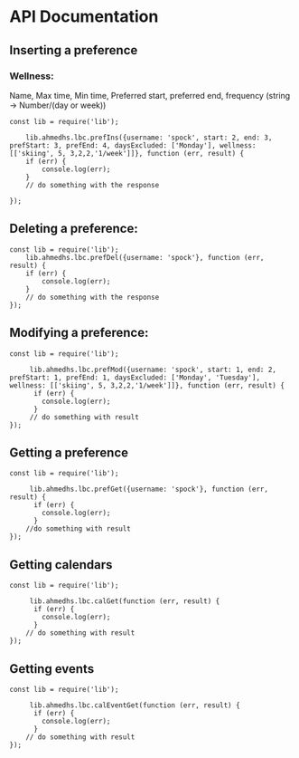 # API Documentation

## Inserting a preference

### Wellness:
Name, Max time, Min time, Preferred start, preferred end, frequency (string -> Number/(day or week))
```
const lib = require('lib');

    lib.ahmedhs.lbc.prefIns({username: 'spock', start: 2, end: 3, prefStart: 3, prefEnd: 4, daysExcluded: ['Monday'], wellness: [['skiing', 5, 3,2,2,'1/week']]}, function (err, result) {
    if (err) {
        console.log(err);
    }
    // do something with the response
    
});
```

## Deleting a preference:

```
const lib = require('lib');
    lib.ahmedhs.lbc.prefDel({username: 'spock'}, function (err, result) {
    if (err) {
        console.log(err);
    }
    // do something with the response
});
```

## Modifying a preference:
```
const lib = require('lib');
    
     lib.ahmedhs.lbc.prefMod({username: 'spock', start: 1, end: 2, prefStart: 1, prefEnd: 1, daysExcluded: ['Monday', 'Tuesday'], wellness: [['skiing', 5, 3,2,2,'1/week']]}, function (err, result) {
      if (err) {
        console.log(err);
      }
     // do something with result    
});
```

## Getting a preference
```
const lib = require('lib');
    
     lib.ahmedhs.lbc.prefGet({username: 'spock'}, function (err, result) {
      if (err) {
        console.log(err);
      }
    //do something with result
});
```

## Getting calendars
```
const lib = require('lib');
    
     lib.ahmedhs.lbc.calGet(function (err, result) {
      if (err) {
        console.log(err);
      }
    // do something with result
});
```

## Getting events
```
const lib = require('lib');
    
     lib.ahmedhs.lbc.calEventGet(function (err, result) {
      if (err) {
        console.log(err);
      }
    // do something with result
});
```
